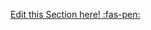 <!-- DO NOT DELETE THIS LINK --> 
[Edit this Section here! :fas-pen:](https://github.com/nus-cs-2030/ay1920-s2/edit/master/contents/textbook/lecture08/streamsAndPipelines/exaplanation.md)
<!-- DO NOT DELETE THIS LINK --> 